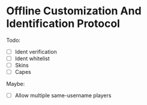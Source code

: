# Offline Customization And Identification Protocol

Todo:

- [ ] Ident verification
- [ ] Ident whitelist
- [ ] Skins
- [ ] Capes
  
Maybe:

- [ ] Allow multiple same-username players